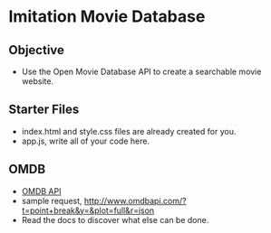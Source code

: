 # Imitation Movie Database

## Objective
- Use the Open Movie Database API to create a searchable movie website.

## Starter Files
- index.html and style.css files are already created for you.
- app.js, write all of your code here.

## OMDB
- [OMDB API](http://www.omdbapi.com/)
- sample request, http://www.omdbapi.com/?t=point+break&y=&plot=full&r=json
- Read the docs to discover what else can be done.
